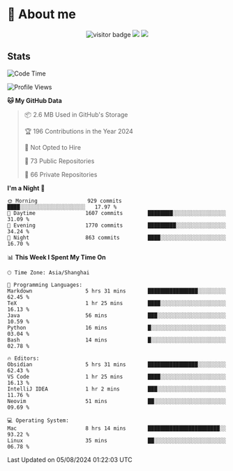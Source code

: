 <!-- ![](https://youpai.roccoshi.top/img/20200804214216.png) -->

# 🧐 About me
 
<p align="center">
<img src="https://visitor-badge.laobi.icu/badge?page_id=Lincest.Lincest&title=hits" alt="visitor badge"/>
<a href="mailto:imroccoshi@gmail.com"><img src="https://img.shields.io/badge/gmail-imroccoshi%40gmail.com-red"></a>
<a href="https://blog.roccoshi.top"><img src="https://img.shields.io/badge/blog-roccoshi-green"></a>
</p>

## Stats

<!--START_SECTION:waka-->
![Code Time](http://img.shields.io/badge/Code%20Time-1%2C452%20hrs%2017%20mins-blue)

![Profile Views](http://img.shields.io/badge/Profile%20Views-0-blue)

**🐱 My GitHub Data** 

> 📦 2.6 MB Used in GitHub's Storage 
 > 
> 🏆 196 Contributions in the Year 2024
 > 
> 🚫 Not Opted to Hire
 > 
> 📜 73 Public Repositories 
 > 
> 🔑 66 Private Repositories 
 > 
**I'm a Night 🦉** 

```text
🌞 Morning                929 commits         ████░░░░░░░░░░░░░░░░░░░░░   17.97 % 
🌆 Daytime                1607 commits        ████████░░░░░░░░░░░░░░░░░   31.09 % 
🌃 Evening                1770 commits        █████████░░░░░░░░░░░░░░░░   34.24 % 
🌙 Night                  863 commits         ████░░░░░░░░░░░░░░░░░░░░░   16.70 % 
```


📊 **This Week I Spent My Time On** 

```text
🕑︎ Time Zone: Asia/Shanghai

💬 Programming Languages: 
Markdown                 5 hrs 31 mins       ████████████████░░░░░░░░░   62.45 % 
TeX                      1 hr 25 mins        ████░░░░░░░░░░░░░░░░░░░░░   16.13 % 
Java                     56 mins             ███░░░░░░░░░░░░░░░░░░░░░░   10.59 % 
Python                   16 mins             █░░░░░░░░░░░░░░░░░░░░░░░░   03.04 % 
Bash                     14 mins             █░░░░░░░░░░░░░░░░░░░░░░░░   02.78 % 

🔥 Editors: 
Obsidian                 5 hrs 31 mins       ████████████████░░░░░░░░░   62.43 % 
VS Code                  1 hr 25 mins        ████░░░░░░░░░░░░░░░░░░░░░   16.13 % 
IntelliJ IDEA            1 hr 2 mins         ███░░░░░░░░░░░░░░░░░░░░░░   11.76 % 
Neovim                   51 mins             ██░░░░░░░░░░░░░░░░░░░░░░░   09.69 % 

💻 Operating System: 
Mac                      8 hrs 14 mins       ███████████████████████░░   93.22 % 
Linux                    35 mins             ██░░░░░░░░░░░░░░░░░░░░░░░   06.78 % 
```


 Last Updated on 05/08/2024 01:22:03 UTC
<!--END_SECTION:waka-->


